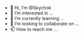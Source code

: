 - 👋 Hi, I’m @Skychok
- 👀 I’m interested in ...
- 🌱 I’m currently learning ...
- 💞️ I’m looking to collaborate on ...
- 📫 How to reach me ...

<!---
Skychok/Skychok is a ✨ special ✨ repository because its `README.md` (this file) appears on your GitHub profile.
You can click the Preview link to take a look at your changes.
--->
